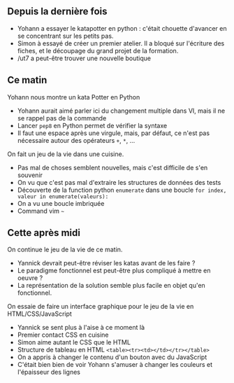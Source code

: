 ## Depuis la dernière fois

- Yohann a essayer le katapotter en python : c'était chouette d'avancer en se
  concentrant sur les petits pas.
- Simon à essayé de créer un premier atelier. Il a bloqué sur l'écriture des fiches, et le découpage du grand projet de la formation.
- /ut7 a peut-être trouver une nouvelle boutique


## Ce matin

Yohann nous montre un kata Potter en Python

- Yohann aurait aimé parler ici du changement multiple dans VI, mais il ne se rappel pas de la commande
- Lancer `pep8` en Python permet de vérifier la syntaxe
- Il faut une espace après une virgule, mais, par défaut, ce n'est pas nécessaire autour des opérateurs `+`, `*`, ...

On fait un jeu de la vie dans une cuisine.

- Pas mal de choses semblent nouvelles, mais c'est difficile de s'en souvenir
- On vu que c'est pas mal d'extraire les structures de données des tests
- Découverte de la function python `enumerate` dans une boucle `for index, valeur in enumerate(valeurs):`
- On a vu une boucle imbriquée
- Command vim `~`

## Cette après midi

On continue le jeu de la vie de ce matin.

- Yannick devrait peut-être réviser les katas avant de les faire ?
- Le paradigme fonctionnel est peut-être plus compliqué à mettre en oeuvre ?
- La représentation de la solution semble plus facile en objet qu'en fonctionnel.

On essaie de faire un interface graphique pour le jeu de la vie en HTML/CSS/JavaScript

- Yannick se sent plus à l'aise à ce moment là
- Premier contact CSS en cuisine
- Simon aime autant le CSS que le HTML
- Structure de tableau en HTML `<table><tr><td></td></tr></table>`
- On a appris à changer le contenu d'un bouton avec du JavaScript
- C'était bien bien de voir Yohann s'amuser à changer les couleurs et l'épaisseur des lignes

